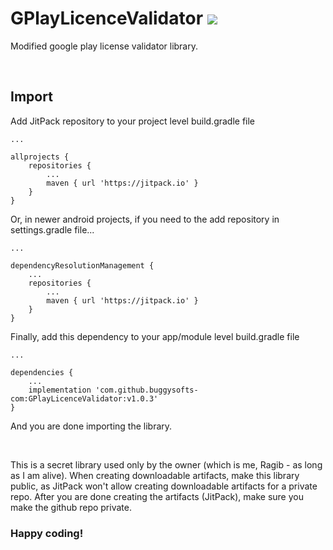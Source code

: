 # GPlayLicenceValidator [![](https://jitpack.io/v/buggysofts-com/GPlayLicenceValidator.svg)](https://jitpack.io/#buggysofts-com/GPlayLicenceValidator)

Modified google play license validator library.

<br />

## Import
Add JitPack repository to your project level build.gradle file
```
...

allprojects {
    repositories {
        ...
        maven { url 'https://jitpack.io' }
    }
}
```
Or, in newer android projects, if you need to the add repository in settings.gradle file...
```
...

dependencyResolutionManagement {
    ...
    repositories {
        ...
        maven { url 'https://jitpack.io' }
    }
}
```
Finally, add this dependency to your app/module level build.gradle file
```
...

dependencies {
    ...
    implementation 'com.github.buggysofts-com:GPlayLicenceValidator:v1.0.3'
}
```
And you are done importing the library.

<br />

This is a secret library used only by the owner (which is me, Ragib - as long as I am alive). When creating downloadable artifacts, make this library public, as JitPack won't allow creating downloadable artifacts for a private repo. After you are done creating the artifacts (JitPack), make sure you make the github repo private.


### Happy coding!

